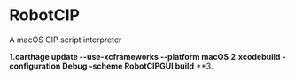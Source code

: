 # RobotCIP
A macOS CIP script interpreter

**1.carthage update --use-xcframeworks --platform macOS**
**2.xcodebuild -configuration Debug -scheme RobotCIPGUI build**
**3.